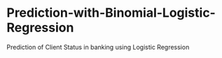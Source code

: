 # Prediction-with-Binomial-Logistic-Regression
Prediction of Client Status in banking using Logistic Regression
